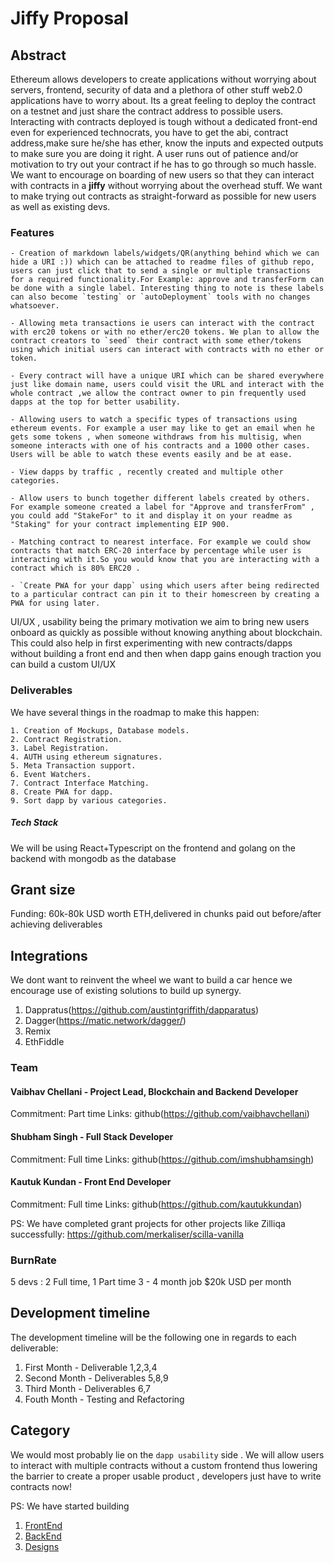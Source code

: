 # Jiffy Proposal 

## Abstract

Ethereum allows developers to create applications without worrying about servers, frontend, security of data and a plethora of other stuff web2.0 applications have to worry about. Its a great feeling to deploy the contract on a testnet and just share the contract address to possible users. Interacting with contracts deployed is tough without a dedicated front-end even for experienced technocrats, you have to get the abi, contract address,make sure he/she has ether, know the inputs and expected outputs to make sure you are doing it right. A user runs out of patience and/or motivation to try out your contract if he has to go through so much hassle. We want to encourage on boarding of new users so that they can interact with contracts in a **jiffy** without worrying about the overhead stuff. We want to make trying out contracts as straight-forward as possible for new users as well as existing devs.


### Features

    - Creation of markdown labels/widgets/QR(anything behind which we can hide a URI :)) which can be attached to readme files of github repo, users can just click that to send a single or multiple transactions for a required functionality.For Example: approve and transferForm can be done with a single label. Interesting thing to note is these labels can also become `testing` or `autoDeployment` tools with no changes whatsoever.
    
    - Allowing meta transactions ie users can interact with the contract with erc20 tokens or with no ether/erc20 tokens. We plan to allow the contract creators to `seed` their contract with some ether/tokens using which initial users can interact with contracts with no ether or token.
    
    - Every contract will have a unique URI which can be shared everywhere just like domain name, users could visit the URL and interact with the whole contract ,we allow the contract owner to pin frequently used dapps at the top for better usability.
    
    - Allowing users to watch a specific types of transactions using ethereum events. For example a user may like to get an email when he gets some tokens , when someone withdraws from his multisig, when someone interacts with one of his contracts and a 1000 other cases. Users will be able to watch these events easily and be at ease.
    
    - View dapps by traffic , recently created and multiple other categories.
    
    - Allow users to bunch together different labels created by others. For example someone created a label for "Approve and transferFrom" , you could add "StakeFor" to it and display it on your readme as "Staking" for your contract implementing EIP 900.
    
    - Matching contract to nearest interface. For example we could show contracts that match ERC-20 interface by percentage while user is interacting with it.So you would know that you are interacting with a contract which is 80% ERC20 .
    
    - `Create PWA for your dapp` using which users after being redirected to a particular contract can pin it to their homescreen by creating a PWA for using later. 
    
UI/UX , usability being the primary motivation we aim to bring new users onboard as quickly as possible without knowing anything about blockchain. This could also help in first experimenting with new contracts/dapps without building a front end and then when dapp gains enough traction you can build a custom UI/UX
   
### Deliverables

We have several things in the roadmap to make this happen:

    1. Creation of Mockups, Database models. 
    2. Contract Registration.
    3. Label Registration.
    4. AUTH using ethereum signatures.
    5. Meta Transaction support. 
    6. Event Watchers.
    7. Contract Interface Matching. 
    8. Create PWA for dapp.
    9. Sort dapp by various categories.
    
  
##### Tech Stack 

We will be using React+Typescript on the frontend and golang on the backend with mongodb as the database


## Grant size

Funding: 60k-80k USD worth ETH,delivered in chunks paid out before/after achieving deliverables

## Integrations

We dont want to reinvent the wheel we want to build a car hence we encourage use of existing solutions to build up synergy.
1. Dappratus(https://github.com/austintgriffith/dapparatus)
2. Dagger(https://matic.network/dagger/)
3. Remix 
4. EthFiddle

### Team
 
#### Vaibhav Chellani - Project Lead, Blockchain and Backend Developer
Commitment: Part time 
Links: github(https://github.com/vaibhavchellani)

#### Shubham Singh - Full Stack Developer
Commitment: Full time 
Links: github(https://github.com/imshubhamsingh)

#### Kautuk Kundan - Front End Developer
Commitment: Full time
Links: github(https://github.com/kautukkundan)

PS: We have completed grant projects for other projects like Zilliqa successfully:  https://github.com/merkaliser/scilla-vanilla

### BurnRate 
5 devs : 2 Full time, 1 Part time
3 - 4 month job 
$20k USD per month 

## Development timeline

The development timeline will be the following one in regards to each deliverable:

1. First Month  -  Deliverable 1,2,3,4
2. Second Month -  Deliverables 5,8,9
3. Third Month  -  Deliverables 6,7
4. Fouth Month  -  Testing and Refactoring 

## Category 

We would most probably lie on the `dapp usability` side . We will allow users to interact with multiple contracts without a custom frontend thus lowering the barrier to create a proper usable product , developers just have to write contracts now!  

PS: We have started building 
1. [FrontEnd](https://github.com/vaibhavchellani/jiffy)
2. [BackEnd](https://github.com/vaibhavchellani/jiffy-backend)
3. [Designs](https://drive.google.com/open?id=1t-Nl_II8Vs_z35HQuVCgk2fc_QvPvSnR)
